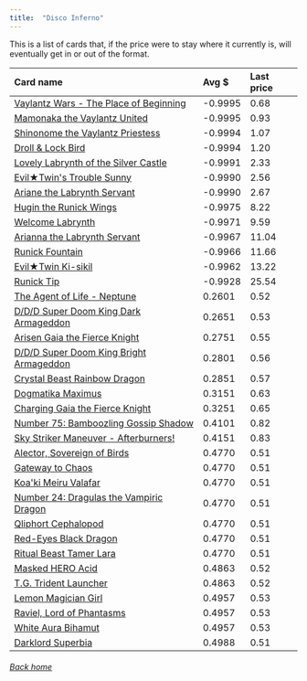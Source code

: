 ```yaml
---
title:  "Disco Inferno"
---
```


This is a list of cards that, if the price were to stay where it currently is, will eventually get in or out of the format.

| Card name | Avg $ | Last price |
| :-- | :-- | :-- |
[Vaylantz Wars - The Place of Beginning](https://db.ygoprodeck.com/card/?search=Vaylantz%20Wars%20-%20The%20Place%20of%20Beginning) | -0.9995 | 0.68 |
[Mamonaka the Vaylantz United](https://db.ygoprodeck.com/card/?search=Mamonaka%20the%20Vaylantz%20United) | -0.9995 | 0.93 |
[Shinonome the Vaylantz Priestess](https://db.ygoprodeck.com/card/?search=Shinonome%20the%20Vaylantz%20Priestess) | -0.9994 | 1.07 |
[Droll & Lock Bird](https://db.ygoprodeck.com/card/?search=Droll%20%26%20Lock%20Bird) | -0.9994 | 1.20 |
[Lovely Labrynth of the Silver Castle](https://db.ygoprodeck.com/card/?search=Lovely%20Labrynth%20of%20the%20Silver%20Castle) | -0.9991 | 2.33 |
[Evil★Twin's Trouble Sunny](https://db.ygoprodeck.com/card/?search=Evil★Twin's%20Trouble%20Sunny) | -0.9990 | 2.56 |
[Ariane the Labrynth Servant](https://db.ygoprodeck.com/card/?search=Ariane%20the%20Labrynth%20Servant) | -0.9990 | 2.67 |
[Hugin the Runick Wings](https://db.ygoprodeck.com/card/?search=Hugin%20the%20Runick%20Wings) | -0.9975 | 8.22 |
[Welcome Labrynth](https://db.ygoprodeck.com/card/?search=Welcome%20Labrynth) | -0.9971 | 9.59 |
[Arianna the Labrynth Servant](https://db.ygoprodeck.com/card/?search=Arianna%20the%20Labrynth%20Servant) | -0.9967 | 11.04 |
[Runick Fountain](https://db.ygoprodeck.com/card/?search=Runick%20Fountain) | -0.9966 | 11.66 |
[Evil★Twin Ki-sikil](https://db.ygoprodeck.com/card/?search=Evil★Twin%20Ki-sikil) | -0.9962 | 13.22 |
[Runick Tip](https://db.ygoprodeck.com/card/?search=Runick%20Tip) | -0.9928 | 25.54 |
[The Agent of Life - Neptune](https://db.ygoprodeck.com/card/?search=The%20Agent%20of%20Life%20-%20Neptune) | 0.2601 | 0.52 |
[D/D/D Super Doom King Dark Armageddon](https://db.ygoprodeck.com/card/?search=D/D/D%20Super%20Doom%20King%20Dark%20Armageddon) | 0.2651 | 0.53 |
[Arisen Gaia the Fierce Knight](https://db.ygoprodeck.com/card/?search=Arisen%20Gaia%20the%20Fierce%20Knight) | 0.2751 | 0.55 |
[D/D/D Super Doom King Bright Armageddon](https://db.ygoprodeck.com/card/?search=D/D/D%20Super%20Doom%20King%20Bright%20Armageddon) | 0.2801 | 0.56 |
[Crystal Beast Rainbow Dragon](https://db.ygoprodeck.com/card/?search=Crystal%20Beast%20Rainbow%20Dragon) | 0.2851 | 0.57 |
[Dogmatika Maximus](https://db.ygoprodeck.com/card/?search=Dogmatika%20Maximus) | 0.3151 | 0.63 |
[Charging Gaia the Fierce Knight](https://db.ygoprodeck.com/card/?search=Charging%20Gaia%20the%20Fierce%20Knight) | 0.3251 | 0.65 |
[Number 75: Bamboozling Gossip Shadow](https://db.ygoprodeck.com/card/?search=Number%2075:%20Bamboozling%20Gossip%20Shadow) | 0.4101 | 0.82 |
[Sky Striker Maneuver - Afterburners!](https://db.ygoprodeck.com/card/?search=Sky%20Striker%20Maneuver%20-%20Afterburners!) | 0.4151 | 0.83 |
[Alector, Sovereign of Birds](https://db.ygoprodeck.com/card/?search=Alector,%20Sovereign%20of%20Birds) | 0.4770 | 0.51 |
[Gateway to Chaos](https://db.ygoprodeck.com/card/?search=Gateway%20to%20Chaos) | 0.4770 | 0.51 |
[Koa'ki Meiru Valafar](https://db.ygoprodeck.com/card/?search=Koa'ki%20Meiru%20Valafar) | 0.4770 | 0.51 |
[Number 24: Dragulas the Vampiric Dragon](https://db.ygoprodeck.com/card/?search=Number%2024:%20Dragulas%20the%20Vampiric%20Dragon) | 0.4770 | 0.51 |
[Qliphort Cephalopod](https://db.ygoprodeck.com/card/?search=Qliphort%20Cephalopod) | 0.4770 | 0.51 |
[Red-Eyes Black Dragon](https://db.ygoprodeck.com/card/?search=Red-Eyes%20Black%20Dragon) | 0.4770 | 0.51 |
[Ritual Beast Tamer Lara](https://db.ygoprodeck.com/card/?search=Ritual%20Beast%20Tamer%20Lara) | 0.4770 | 0.51 |
[Masked HERO Acid](https://db.ygoprodeck.com/card/?search=Masked%20HERO%20Acid) | 0.4863 | 0.52 |
[T.G. Trident Launcher](https://db.ygoprodeck.com/card/?search=T.G.%20Trident%20Launcher) | 0.4863 | 0.52 |
[Lemon Magician Girl](https://db.ygoprodeck.com/card/?search=Lemon%20Magician%20Girl) | 0.4957 | 0.53 |
[Raviel, Lord of Phantasms](https://db.ygoprodeck.com/card/?search=Raviel,%20Lord%20of%20Phantasms) | 0.4957 | 0.53 |
[White Aura Bihamut](https://db.ygoprodeck.com/card/?search=White%20Aura%20Bihamut) | 0.4957 | 0.53 |
[Darklord Superbia](https://db.ygoprodeck.com/card/?search=Darklord%20Superbia) | 0.4988 | 0.51 |

###### [Back home](index)